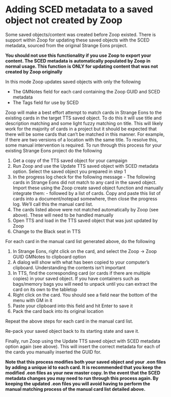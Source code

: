 # Adding SCED metadata to a saved object not created by Zoop

Some saved objects/content was created before Zoop existed. There is support within Zoop for updating these saved objects with the SCED metadata, sourced from the original Strange Eons project.

**You should not use this functionality if you use Zoop to export your content. The SCED metadata is automatically populated by Zoop in normal usage. This function is ONLY for updating content that was not created by Zoop originally**

In this mode Zoop updates saved objects with only the following

- The GMNotes field for each card containing the Zoop GUID and SCED metadata
- The Tags field for use by SCED

Zoop will make a best effort attempt to match cards in Strange Eons to the existing cards in the target TTS saved object. To do this it will use title and description matching and some light fuzzy matching on title. This will likely work for the majority of cards in a project but it should be expected that there will be some cards that can’t be matched in this manner. For example, if there are two versions of a location with the same title. To resolve this, some manual intervention is required.
To run through this process for your existing Strange Eons project do the following

1.	Get a copy of the TTS saved object for your campaign
2.	Run Zoop and use the Update TTS saved object with SCED metadata option. Select the saved object you prepared in step 1
3.	In the progress log check for the following message - The following cards in Strange Eons did not match to any card in the saved object. Import these using the Zoop create saved object function and manually integrate them:  - followed by a list of cards. Copy and paste this list of cards into a document/notepad somewhere, then close the progress log. We’ll call this the manual card list. 
4.	The cards listed above were not matched automatically by Zoop (see above). These will need to be handled manually
5.	Open TTS and load in the TTS saved object that was just updated by Zoop
6.	Change to the Black seat in TTS

For each card in the manual card list generated above, do the following

1.	In Strange Eons, right click on the card, and select the Zoop -> Zoop GUID GMNotes to clipboard option
2.	A dialog will show with what has been copied to your computer’s clipboard. Understanding the contents isn’t important
3.	In TTS, find the corresponding card (or cards if there are multiple copies) in your saved object. If you have containers such as bags/memory bags you will need to unpack until you can extract the card on its own to the tabletop
4.	Right click on the card. You should see a field near the bottom of the menu with GM in it
5.	Paste your clipboard into this field and hit Enter to save it
6.	Pack the card back into its original location

Repeat the above steps for each card in the manual card list.

Re-pack your saved object back to its starting state and save it.

Finally, run Zoop using the Update TTS saved object with SCED metadata option again (see above). This will insert the correct metadata for each of the cards you manually inserted the GUID for.

**Note that this process modifies both your saved object and your .eon files by adding a unique id to each card. It is recommended that you keep the modified .eon files as your new master copy. In the event that the SCED metadata changes you may need to run through this process again. By keeping the updated .eon files you will avoid having to perform the manual matching process of the manual card list detailed above.**
